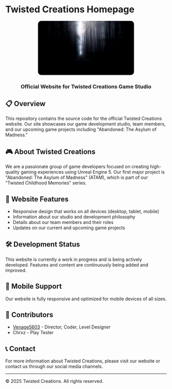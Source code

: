 # Twisted Creations Homepage

<div align="center">
  <img src="./Images/Base-Image.png" alt="Twisted Creations Logo" width="300" style="border-radius: 10px"/>
  <h3>Official Website for Twisted Creations Game Studio</h3>
</div>

## 📋 Overview

This repository contains the source code for the official Twisted Creations website. Our site showcases our game development studio, team members, and our upcoming game projects including "Abandoned: The Asylum of Madness."

## 🎮 About Twisted Creations

We are a passionate group of game developers focused on creating high-quality gaming experiences using Unreal Engine 5. Our first major project is "Abandoned: The Asylum of Madness" (ATAM), which is part of our "Twisted Childhood Memories" series.

## 🚀 Website Features

- Responsive design that works on all devices (desktop, tablet, mobile)
- Information about our studio and development philosophy
- Details about our team members and their roles
- Updates on our current and upcoming game projects

## 🛠️ Development Status

This website is currently a work in progress and is being actively developed. Features and content are continuously being added and improved.

## 📱 Mobile Support

Our website is fully responsive and optimized for mobile devices of all sizes.

## 👥 Contributors

- [Venage5603](https://youtube.com/@Venage5603) - Director, Coder, Level Designer
- Chrxz - Play Tester

## 📞 Contact

For more information about Twisted Creations, please visit our website or contact us through our social media channels.

---

&copy; 2025 Twisted Creations. All rights reserved.

